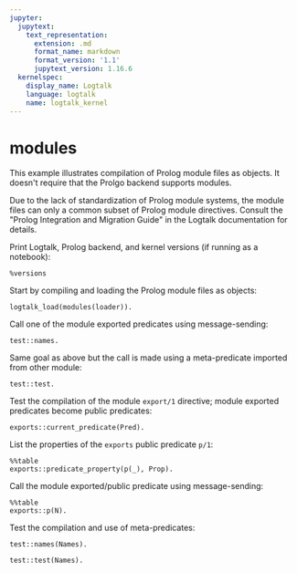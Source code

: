```yaml
---
jupyter:
  jupytext:
    text_representation:
      extension: .md
      format_name: markdown
      format_version: '1.1'
      jupytext_version: 1.16.6
  kernelspec:
    display_name: Logtalk
    language: logtalk
    name: logtalk_kernel
---
```


<!--
________________________________________________________________________

This file is part of Logtalk <https://logtalk.org/>  
SPDX-FileCopyrightText: 1998-2025 Paulo Moura <pmoura@logtalk.org>  
SPDX-License-Identifier: Apache-2.0

Licensed under the Apache License, Version 2.0 (the "License");
you may not use this file except in compliance with the License.
You may obtain a copy of the License at

    http://www.apache.org/licenses/LICENSE-2.0

Unless required by applicable law or agreed to in writing, software
distributed under the License is distributed on an "AS IS" BASIS,
WITHOUT WARRANTIES OR CONDITIONS OF ANY KIND, either express or implied.
See the License for the specific language governing permissions and
limitations under the License.
________________________________________________________________________
-->

# modules

This example illustrates compilation of Prolog module files as objects.
It doesn't require that the Prolgo backend supports modules.

Due to the lack of standardization of Prolog module systems, the module 
files can only a common subset of Prolog module directives. Consult the
"Prolog Integration and Migration Guide" in the Logtalk documentation 
for details.

Print Logtalk, Prolog backend, and kernel versions (if running as a notebook):

```logtalk
%versions
```

Start by compiling and loading the Prolog module files as objects:

```logtalk
logtalk_load(modules(loader)).
```

Call one of the module exported predicates using message-sending:

```logtalk
test::names.
```

<!--
paulo
carlos
helena

true.
-->

Same goal as above but the call is made using a meta-predicate
imported from other module:

```logtalk
test::test.
```

<!--
paulo
carlos
helena

true.
-->

Test the compilation of the module `export/1` directive; module 
exported predicates become public predicates:

```logtalk
exports::current_predicate(Pred).
```

<!--
Pred = p/1.
-->

List the properties of the `exports` public predicate `p/1`:

```logtalk
%%table
exports::predicate_property(p(_), Prop).
```

<!--
Prop = public ;
Prop = static ;
Prop = declared_in(exports) ;
Prop = defined_in(exports).
-->

Call the module exported/public predicate using message-sending:

```logtalk
%%table
exports::p(N).
```

<!--
N = 1 ;
N = 2 ;
N = 3.
-->

Test the compilation and use of meta-predicates:

```logtalk
test::names(Names).
```

<!--
Names == [paulo, carlos, helena].
-->

```logtalk
test::test(Names).
```

<!--
Names == [paulo, carlos, helena].
-->
